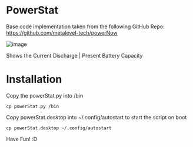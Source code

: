 # PowerStat

Base code implementation taken from the following GitHub Repo:
https://github.com/metalevel-tech/powerNow

![image](https://user-images.githubusercontent.com/59156097/202606891-ad517665-6b3d-4bb1-8aae-7a586b26a2ef.png)

Shows the Current Discharge | Present Battery Capacity

# Installation

Copy the powerStat.py into /bin

    cp powerStat.py /bin

Copy powerStat.desktop into ~/.config/autostart to start the script on boot

    cp powerStat.desktop ~/.config/autostart

Have Fun! :D
